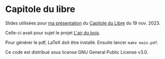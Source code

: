 # Capitole du libre

Slides utilisées pour [ma présentation](https://cfp.capitoledulibre.org/cdl-2023/talk/LL7B9S/) du [Capitole du Libre](https://capitoledulibre.org/) du 19 nov. 2023.

Celle-ci avait pour sujet le projet [L'air du bois](https://www.lairdubois.fr/).

Pour générer le pdf, LaTeX doit être installé. Ensuite lancer `make main.pdf`.

Ce code est distribué sous license GNU General Public License v3.0.